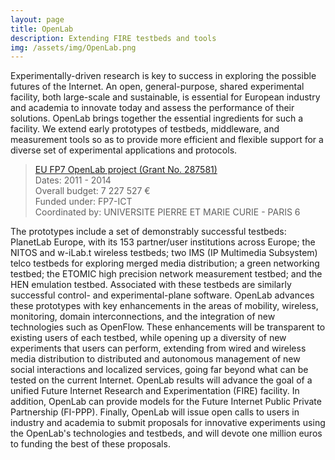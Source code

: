 ```yaml
---
layout: page
title: OpenLab
description: Extending FIRE testbeds and tools
img: /assets/img/OpenLab.png
---
```


Experimentally-driven research is key to success in exploring the possible futures of the Internet. An open, general-purpose, shared experimental facility, both large-scale and sustainable, is essential for European industry and academia to innovate today and assess the performance of their solutions. OpenLab brings together the essential ingredients for such a facility. We extend early prototypes of testbeds, middleware, and measurement tools so as to provide more efficient and flexible support for a diverse set of experimental applications and protocols. 
> <a href="https://cordis.europa.eu/project/rcn/100740/factsheet/en" target="_blank">EU FP7 OpenLab project (Grant No. 287581)</a>  
Dates: 2011 - 2014  
Overall budget: 7 227 527 €  
Funded under: FP7-ICT  
Coordinated by: UNIVERSITE PIERRE ET MARIE CURIE - PARIS 6  

The prototypes include a set of demonstrably successful testbeds: PlanetLab Europe, with its 153 partner/user institutions across Europe; the NITOS and w-iLab.t wireless testbeds; two IMS (IP Multimedia Subsystem) telco testbeds for exploring merged media distribution; a green networking testbed; the ETOMIC high precision network measurement testbed; and the HEN emulation testbed. Associated with these testbeds are similarly successful control- and experimental-plane software. OpenLab advances these prototypes with key enhancements in the areas of mobility, wireless, monitoring, domain interconnections, and the integration of new technologies such as OpenFlow. These enhancements will be transparent to existing users of each testbed, while opening up a diversity of new experiments that users can perform, extending from wired and wireless media distribution to distributed and autonomous management of new social interactions and localized services, going far beyond what can be tested on the current Internet. OpenLab results will advance the goal of a unified Future Internet Research and Experimentation (FIRE) facility. In addition, OpenLab can provide models for the Future Internet Public Private Partnership (FI-PPP). Finally, OpenLab will issue open calls to users in industry and academia to submit proposals for innovative experiments using the OpenLab's technologies and testbeds, and will devote one million euros to funding the best of these proposals.


